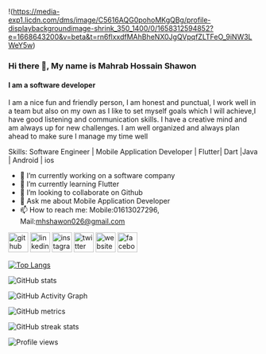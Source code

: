 !(https://media-exp1.licdn.com/dms/image/C5616AQG0pohoMKgQBg/profile-displaybackgroundimage-shrink_350_1400/0/1658312594852?e=1668643200&v=beta&t=rn6flxxdfMAhBheNX0JgQVpqfZLTFeO_9iNW3LWeY5w)

### Hi there 👋, My name is Mahrab Hossain Shawon
#### I am a software developer


I am a nice fun and friendly person, I am honest 
and punctual, I work well in a team but also on
my own as I like to set myself goals which I will
achieve,I have good listening and communication
skills. I have a creative mind and am always up 
for new challenges. I am well organized and 
always plan ahead to make sure I manage my 
time well

Skills: Software Engineer | Mobile Application Developer | Flutter| Dart |Java | Android | ios

- 🔭 I’m currently working on a software company 
- 🌱 I’m currently learning Flutter  
- 👯 I’m looking to collaborate on Github 
- 💬 Ask me about Mobile Application Developer 
- 📫 How to reach me: Mobile:01613027296,                         Mail:mhshawon026@gmail.com 


[<img src='https://cdn.jsdelivr.net/npm/simple-icons@3.0.1/icons/github.svg' alt='github' height='40'>](https://github.com/https://github.com/mahrabshawon)  [<img src='https://cdn.jsdelivr.net/npm/simple-icons@3.0.1/icons/linkedin.svg' alt='linkedin' height='40'>](https://www.linkedin.com/in/https://www.linkedin.com/in/mahrab-hossain-shawon-25986018a//)  [<img src='https://cdn.jsdelivr.net/npm/simple-icons@3.0.1/icons/instagram.svg' alt='instagram' height='40'>](https://www.instagram.com/https://www.instagram.com/mahrabshawon/)  [<img src='https://cdn.jsdelivr.net/npm/simple-icons@3.0.1/icons/twitter.svg' alt='twitter' height='40'>](https://twitter.com/https://www.twitter.com/mahrab_shawon)  [<img src='https://cdn.jsdelivr.net/npm/simple-icons@3.0.1/icons/icloud.svg' alt='website' height='40'>](https://mahrabshawon.github.io/shawon.xyz/)  [<img src='https://cdn.jsdelivr.net/npm/simple-icons@3.0.1/icons/facebook.svg' alt='facebook' height='40'>](https://www.facebook.com/shawon.adnann)  

[![Top Langs](https://github-readme-stats.vercel.app/api/top-langs/?username=https://github.com/mahrabshawon)](https://github.com/anuraghazra/github-readme-stats)

![GitHub stats](https://github-readme-stats.vercel.app/api?username=https://github.com/mahrabshawon&show_icons=true)  

![GitHub Activity Graph](https://activity-graph.herokuapp.com/graph?username=https://github.com/mahrabshawon)  

![GitHub metrics](https://metrics.lecoq.io/https://github.com/mahrabshawon)  

![GitHub streak stats](https://github-readme-streak-stats.herokuapp.com/?user=https://github.com/mahrabshawon)  

![Profile views](https://gpvc.arturio.dev/https://github.com/mahrabshawon)  
